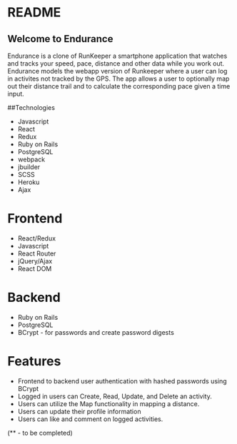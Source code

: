 # README
## Welcome to Endurance
Endurance is a clone of RunKeeper a smartphone application that watches and tracks your speed, pace, distance and other data while you work out. Endurance models the webapp version of Runkeeper where a user can log in activites not tracked by the GPS. The app allows a user to optionally map out their distance trail and to calculate the corresponding pace given a time input.

##Technologies
* Javascript
* React
* Redux
* Ruby on Rails
* PostgreSQL
* webpack
* jbuilder
* SCSS
* Heroku
* Ajax



# Frontend
* React/Redux
* Javascript
* React Router
* jQuery/Ajax
* React DOM

# Backend
* Ruby on Rails
* PostgreSQL
* BCrypt - for passwords and create password digests

# Features
* Frontend to backend user authentication with hashed passwords using BCrypt
* Logged in users can Create, Read, Update, and Delete an activity.
* Users can utilize the Map functionality in mapping a distance.
* Users can update their profile information
* Users can like and comment on logged activities.

(** - to be completed)
